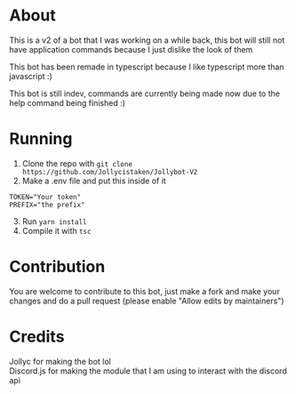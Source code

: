 # About

This is a v2 of a bot that I was working on a while back, this bot will still not have application commands because I just dislike the look of them

This bot has been remade in typescript because I like typescript more than javascript :)

This bot is still indev, commands are currently being made now due to the help command being finished :)

# Running

1. Clone the repo with `git clone https://github.com/Jollycistaken/Jollybot-V2`
2. Make a .env file and put this inside of it
```
TOKEN="Your token"
PREFIX="the prefix"
```
3. Run `yarn install`
4. Compile it with `tsc`

# Contribution

You are welcome to contribute to this bot, just make a fork and make your changes and do a pull request (please enable "Allow edits by maintainers")

# Credits

Jollyc for making the bot lol <br />
Discord.js for making the module that I am using to interact with the discord api
